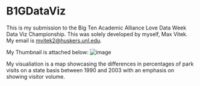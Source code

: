 # B1GDataViz

This is my submission to the Big Ten Academic Alliance Love Data Week Data Viz Championship. This was solely developed by myself, Max Vitek. My email is mvitek2@huskers.unl.edu. 

My Thumbnail is attached below: ![image](https://github.com/user-attachments/assets/402ed54e-73d9-4064-b61e-698688843b08)

My visualiation is a map showcasing the differences in percentages of park visits on a state basis between 1990 and 2003 with an emphasis on showing visitor volume. 
